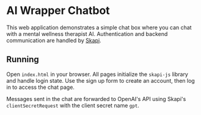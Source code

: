 # AI Wrapper Chatbot

This web application demonstrates a simple chat box where you can chat with a mental wellness therapist AI. Authentication and backend communication are handled by [Skapi](https://www.skapi.com).

## Running

Open `index.html` in your browser. All pages initialize the `skapi-js` library and handle login state. Use the sign up form to create an account, then log in to access the chat page.

Messages sent in the chat are forwarded to OpenAI's API using Skapi's `clientSecretRequest` with the client secret name `gpt`.
